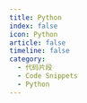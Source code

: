 ```yaml
---
title: Python
index: false
icon: Python
article: false
timeline: false
category:
  - 代码片段
  - Code Snippets
  - Python
---
```


<div class="catalog-display-container">
  <Catalog hideHeading />
</div>
